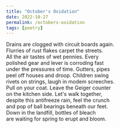 ```yaml
---
title: "October's Oxidation"
date: 2022-10-27
permalink: /octobers-oxidation
tags: [poetry]
---
```


Drains are clogged with circuit boards again.  
Flurries of rust flakes carpet the streets.  
All the air tastes of wet pennies. Every  
polished gear and lever is corroding fast  
under the pressures of time. Gutters, pipes  
peel off houses and droop. Children swing  
rivets on strings, laugh in modem screeches.  
Pull on your coat. Leave the Geiger counter  
on the kitchen side. Let's walk together,  
despite this antifreeze rain, feel the crunch  
and pop of ball bearings beneath our feet.  
Down in the landfill, bottles of bleach  
are waiting for spring to erupt and bloom.  